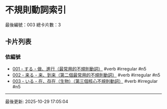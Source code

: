# 不規則動詞索引

最後編號：003
總卡片數：3

## 卡片列表

### 依編號
- [001 - する - 做、進行（最常用的不規則動詞）](001_suru.md) #verb #irregular #n5
- [002 - 来る - 来、到来（第二個最常用的不規則動詞）](002_kuru.md) #verb #irregular #n5
- [003 - いる - 在、存在（生物）（第三個核心不規則動詞）](003_iru.md) #verb #irregular #n5

---
最後更新: 2025-10-29 17:05:04
